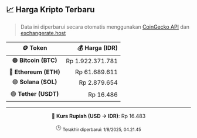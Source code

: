 

<!-- HARGA_KRIPTO -->
## 📈 Harga Kripto Terbaru

> Data ini diperbarui secara otomatis menggunakan [CoinGecko API](https://www.coingecko.com/) dan [exchangerate.host](https://exchangerate.host/)

<div align="center">

| 🪙 Token | 💰 Harga (IDR) |
|:------:|---------------:|
| 🟠 **Bitcoin (BTC)**   | Rp 1.922.371.781 |
| 🔵 **Ethereum (ETH)**  | Rp 61.689.611 |
| 🟣 **Solana (SOL)**    | Rp 2.879.654 |
| 🟢 **Tether (USDT)**   | Rp 16.486 |

---

💱 **Kurs Rupiah (USD → IDR)**: Rp 16.483

🕒 <sub>Terakhir diperbarui: 1/8/2025, 04.21.45</sub>

</div>
<!-- /HARGA_KRIPTO -->